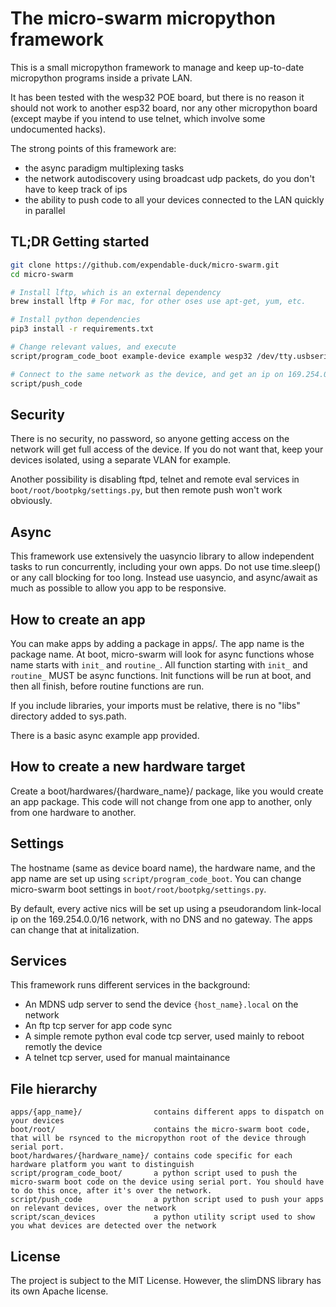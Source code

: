 # The micro-swarm micropython framework

This is a small micropython framework to manage and keep up-to-date micropython programs inside a private LAN.

It has been tested with the wesp32 POE board, but there is no reason it should not work to another esp32 board,
nor any other micropython board (except maybe if you intend to use telnet, which involve some undocumented hacks).

The strong points of this framework are:
  - the async paradigm multiplexing tasks
  - the network autodiscovery using broadcast udp packets, do you don't have to keep track of ips
  - the ability to push code to all your devices connected to the LAN quickly in parallel

## TL;DR Getting started

```sh
git clone https://github.com/expendable-duck/micro-swarm.git
cd micro-swarm

# Install lftp, which is an external dependency
brew install lftp # For mac, for other oses use apt-get, yum, etc.

# Install python dependencies
pip3 install -r requirements.txt

# Change relevant values, and execute
script/program_code_boot example-device example wesp32 /dev/tty.usbserial-110

# Connect to the same network as the device, and get an ip on 169.254.0.0/16, then execute
script/push_code
```

## Security

There is no security, no password, so anyone getting access on the network will get full access of the device.
If you do not want that, keep your devices isolated, using a separate VLAN for example.

Another possibility is disabling ftpd, telnet and remote eval services in `boot/root/bootpkg/settings.py`, but
then remote push won't work obviously.

## Async

This framework use extensively the uasyncio library to allow independent tasks to run concurrently, including your own apps.
Do not use time.sleep() or any call blocking for too long. Instead use uasyncio, and async/await as much as possible to allow
you app to be responsive.

## How to create an app

You can make apps by adding a package in apps/. The app name is the package name. At boot, micro-swarm will look for async
functions whose name starts with `init_` and `routine_`. All function starting with `init_` and `routine_` MUST be async functions.
Init functions will be run at boot, and then all finish, before routine functions are run.

If you include libraries, your imports must be relative, there is no "libs" directory added to sys.path.

There is a basic async example app provided.

## How to create a new hardware target

Create a boot/hardwares/{hardware_name}/ package, like you would create an app package.
This code will not change from one app to another, only from one hardware to another.

## Settings

The hostname (same as device board name), the hardware name, and the app name are set up using `script/program_code_boot`.
You can change micro-swarm boot settings in `boot/root/bootpkg/settings.py`.

By default, every active nics will be set up using a pseudorandom link-local ip on the 169.254.0.0/16 network,
with no DNS and no gateway. The apps can change that at initalization.

## Services

This framework runs different services in the background:
- An MDNS udp server to send the device `{host_name}.local` on the network
- An ftp tcp server for app code sync
- A simple remote python eval code tcp server, used mainly to reboot remotly the device
- A telnet tcp server, used for manual maintainance

## File hierarchy

```
apps/{app_name}/                contains different apps to dispatch on your devices
boot/root/                      contains the micro-swarm boot code, that will be rsynced to the micropython root of the device through serial port.
boot/hardwares/{hardware_name}/ contains code specific for each hardware platform you want to distinguish
script/program_code_boot/       a python script used to push the micro-swarm boot code on the device using serial port. You should have to do this once, after it's over the network.
script/push_code                a python script used to push your apps on relevant devices, over the network
script/scan_devices             a python utility script used to show you what devices are detected over the network
```

## License

The project is subject to the MIT License. However, the slimDNS library has its own Apache license.
